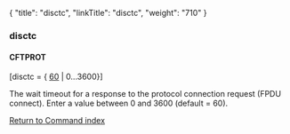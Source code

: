 {
    "title": "disctc",
    "linkTitle": "disctc",
    "weight": "710"
}<span id="disctc"></span>

### disctc

#### CFTPROT

\[disctc = { <span style="text-decoration: underline;">60</span>
| 0...3600}\]

The wait timeout for a response to the protocol connection request
(FPDU connect). Enter a value between 0 and 3600 (default = 60).

[Return to Command index](../../)
